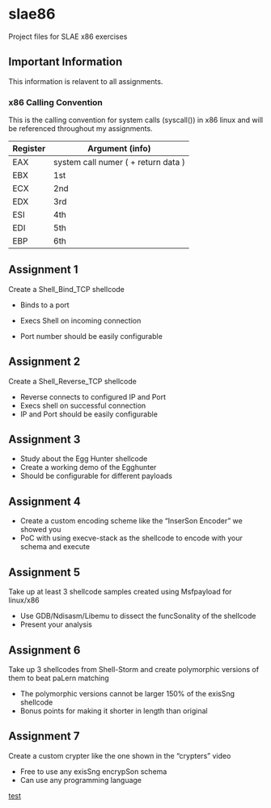 # slae86

Project files for SLAE x86 exercises


## Important Information

This information is relavent to all assignments.

### x86 Calling Convention

This is the calling convention for system calls (syscall()) in x86 linux and will be referenced throughout my assignments.

| Register | Argument (info) |
| ------ | ------ |
| EAX | system call numer ( + return data ) |
| EBX | 1st |
| ECX | 2nd |
| EDX | 3rd |
| ESI | 4th |
| EDI | 5th |
| EBP | 6th |


## Assignment 1 
Create a Shell_Bind_TCP shellcode
- Binds to a port  
- Execs Shell on incoming connection 

- Port number should be easily configurable

## Assignment 2
Create a Shell_Reverse_TCP shellcode
- Reverse connects to configured IP and Port 
- Execs shell on successful connection 
- IP and Port should be easily configurable

## Assignment 3 
- Study about the Egg Hunter shellcode
- Create a working demo of the Egghunter
- Should be configurable for different payloads

## Assignment 4 
- Create a custom encoding scheme like the 
“InserSon Encoder” we showed you 
- PoC with using execve-stack as the shellcode
to encode with your schema and execute 

## Assignment 5
Take up at least 3 shellcode samples created 
using Msfpayload for linux/x86  
- Use GDB/Ndisasm/Libemu to dissect the 
funcSonality of the shellcode
- Present your analysis

## Assignment 6
Take up 3 shellcodes from Shell-Storm and 
create polymorphic versions of them to beat 
paLern matching 
- The polymorphic versions cannot be larger 
150% of the exisSng shellcode
- Bonus points for making it shorter in length 
than original

## Assignment 7
Create a custom crypter like the one shown in 
the “crypters” video 
- Free to use any exisSng encrypSon schema 
- Can use any programming language

[test](./project7)